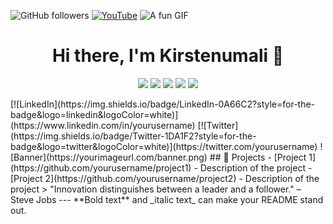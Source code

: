 ![GitHub followers](https://img.shields.io/github/followers/Kirstenumali?style=social)
[![YouTube](https://img.shields.io/badge/YouTube-FF0000?style=for-the-badge&logo=youtube&logoColor=white)](https://youtu.be/7uv-odLEEP4?si=72aN23LoJVVA_ObB)
![A fun GIF](https://media.giphy.com/media/3oEjI6SIIHBdRxXI40/giphy.gif)
<h1 align="center">Hi there, I'm Kirstenumali 👋</h1>

<p align="center">
<img src="https://img.shields.io/badge/Java-ED8B00?style=for-the-badge&logo=java&logoColor=white">
<img src="https://img.shields.io/badge/Python-3776AB?style=for-the-badge&logo=python&logoColor=white">
<img src="https://img.shields.io/badge/C%2B%2B-00599C?style=for-the-badge&logo=c%2B%2B&logoColor=white">
<img src="https://img.shields.io/badge/CSS3-1572B6?style=for-the-badge&logo=css3&logoColor=white">
<img src="https://img.shields.io/badge/HTML5-E34F26?style=for-the-badge&logo=html5&logoColor=white)">
  
</p>
[![LinkedIn](https://img.shields.io/badge/LinkedIn-0A66C2?style=for-the-badge&logo=linkedin&logoColor=white)](https://www.linkedin.com/in/yourusername)
[![Twitter](https://img.shields.io/badge/Twitter-1DA1F2?style=for-the-badge&logo=twitter&logoColor=white)](https://twitter.com/yourusername)
![Banner](https://yourimageurl.com/banner.png)
## 🚀 Projects
- [Project 1](https://github.com/yourusername/project1) - Description of the project
- [Project 2](https://github.com/yourusername/project2) - Description of the project
> "Innovation distinguishes between a leader and a follower." – Steve Jobs
---
**Bold text** and _italic text_ can make your README stand out.
